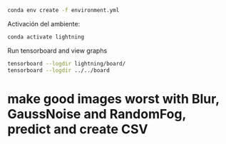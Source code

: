 ```bash
conda env create -f environment.yml
```

Activación del ambiente:

```bash
conda activate lightning
```

Run tensorboard and view graphs

```bash
tensorboard --logdir lightning/board/
tensorboard --logdir ../../board
```
# make good images worst with Blur, GaussNoise and RandomFog, predict and create CSV

